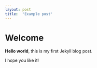 ```yaml
---
layout: post
title:  "Example post"
---
```


# Welcome

**Hello world**, this is my first Jekyll blog post.

I hope you like it!
